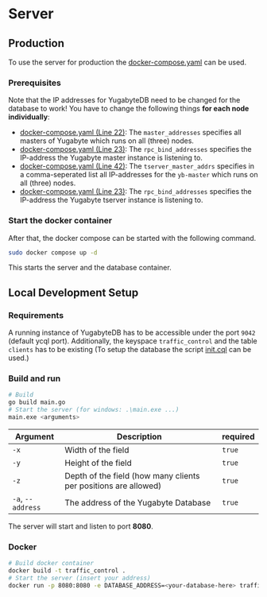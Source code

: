 # Server

## Production

To use the server for production the [docker-compose.yaml](https://github.com/Patr1ick/dhbw-traffic-control/blob/main/server/docker-compose.yaml) can be used.

### Prerequisites

Note that the IP addresses for YugabyteDB need to be changed for the database to work! You have to change the following things **for each node individually**:

-   [docker-compose.yaml (Line 22)](https://github.com/Patr1ick/dhbw-traffic-control/blob/main/server/docker-compose.yaml#L22): The `master_addresses` specifies all masters of Yugabyte which runs on all (three) nodes.
-   [docker-compose.yaml (Line 23)](https://github.com/Patr1ick/dhbw-traffic-control/blob/main/server/docker-compose.yaml#L23): The `rpc_bind_addresses` specifies the IP-address the Yugabyte master instance is listening to.
-   [docker-compose.yaml (Line 42)](https://github.com/Patr1ick/dhbw-traffic-control/blob/main/server/docker-compose.yaml#L22): The `tserver_master_addrs` specifies in a comma-seperated list all IP-addresses for the `yb-master` which runs on all (three) nodes.
-   [docker-compose.yaml (Line 23)](https://github.com/Patr1ick/dhbw-traffic-control/blob/main/server/docker-compose.yaml#L23): The `rpc_bind_addresses` specifies the IP-address the Yugabyte tserver instance is listening to.

### Start the docker container

After that, the docker compose can be started with the following command.

```bash
sudo docker compose up -d
```

This starts the server and the database container.

[//]: # "Setup database further: Init keyspace and table"

## Local Development Setup

### Requirements

A running instance of YugabyteDB has to be accessible under the port `9042` (default ycql port). Additionally, the keyspace `traffic_control` and the table `clients` has to be existing (To setup the database the script [init.cql](https://github.com/Patr1ick/dhbw-traffic-control/blob/main/db/init.cql) can be used.)

### Build and run

```bash
# Build
go build main.go
# Start the server (for windows: .\main.exe ...)
main.exe <arguments>
```

| Argument          | Description                                                     | required |
| ----------------- | --------------------------------------------------------------- | -------- |
| `-x`              | Width of the field                                              | `true`   |
| `-y`              | Height of the field                                             | `true`   |
| `-z`              | Depth of the field (how many clients per positions are allowed) | `true`   |
| `-a`, `--address` | The address of the Yugabyte Database                            | `true`   |

The server will start and listen to port **8080**.

### Docker

```bash
# Build docker container
docker build -t traffic_control .
# Start the server (insert your address)
docker run -p 8080:8080 -e DATABASE_ADDRESS=<your-database-here> traffic_control
```
